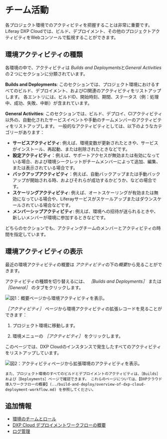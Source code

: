 # チーム活動

各プロジェクト環境でのアクティビティを把握することは非常に重要です。 Liferay DXP Cloudでは、ビルド、デプロイメント、その他のプロジェクトアクティビティをWebコンソールで監視することができます。

## 環境アクティビティの種類

各環境の中で、アクティビティは *Builds and Deployments*と*General Activities*の２つにセクションに分類されています。

**Builds and Deployments**: このセクションでは、プロジェクト環境におけるすべてのビルド、デプロイメント、およびCI関連のアクティビティをリストアップします。 各エントリには、ビルドID、開始時刻、期間、ステータス（例：処理中、成功、失敗、中断）が含まれています。

**General Activities**: このセクションでは、ビルド、デプロイ、CIアクティビティ以外の、自動化されたサービスイベントや手動のチームメンバーのアクティビティをリストアップします。 一般的なアクティビティとしては、以下のようなカテゴリーがあります：

* **サービスアクティビティ**: 例えば、環境変数が更新されたときや、サービスがインストール、再起動、または削除されたときなどです。
* **設定アクティビティ**：例えば、サポートアクセスが無効または有効になっている場合、および環境シークレットがチームメンバーによって追加、編集、または表示されている場合です。
* **バックアップアクティビティ**：例えば、自動バックアップまたは手動バックアップが開始される時、およびそれらが成功するかどうか、などの場合です。
* **スケーリングアクティビティ**: 例えば、オートスケーリングが有効または無効になっている場合や、Liferayサービスがスケールアップまたはダウンスケールされている場合などです。
* **メンバーシップアクティビティ**: 例えば、環境への招待が送られるときや、新しいメンバーが環境に参加するときなどです。

どちらのセクションでも、アクティングチームのメンバーとアクティビティの時間を指定しています。

## 環境アクティビティの表示

最近の環境アクティビティの概要は *アクティビティ*の下の*概要*から見ることができます。

アクティビティの種類を切り替えるには、 *［Builds and Deployments］* または *［General］* のタブをクリックします。

![図1：概要ページから環境アクティビティを表示。](./team-activities/images/01.png)

*［アクティビティ］* ページから環境アクティビティの拡張レコードを見ることができます：

1. プロジェクト環境に移動します。

1. 環境メニューの *［アクティビティ］* をクリックします。

このページでは、DXP Cloudのインスタンスで発生したすべてのアクティビティをリストアップしています。

![図2：アクティビティページから拡張環境のアクティビティを表示。](./team-activities/images/02.png)

```{note}
また、プロジェクト環境のすべてのビルドとデプロイメントのアクティビティは、［Builds］および［Deployments］ページで確認できます。 これらのページについては、【DXPクラウド導入ワークフローの概要】(../build-and-deploy/overview-of-dxp-cloud-deployment-workflow.md) を参照してください。
```

## 追加情報

* [環境のチームとロール](./environment-teams-and-roles.md)
* [DXP Cloud デプロイメントワークフローの概要](../build-and-deploy/overview-of-the-dxp-cloud-deployment-workflow.md)
* [ログ管理](../troubleshooting/reading-dxp-cloud-service-logs.md)
